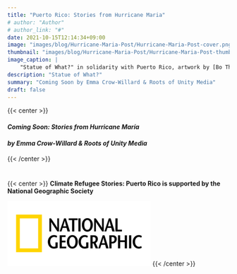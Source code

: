 ```yaml
---
title: "Puerto Rico: Stories from Hurricane Maria"
# author: "Author"
# author_link: "#"
date: 2021-10-15T12:14:34+09:00
image: "images/blog/Hurricane-Maria-Post/Hurricane-Maria-Post-cover.png"
thumbnail: "images/blog/Hurricane-Maria-Post/Hurricane-Maria-Post-thumb.png"
image_caption: |
    "Statue of What?" in solidarity with Puerto Rico, artwork by [Bo Thai](../../about/bo-daraphant/)
description: "Statue of What?"
summary: "Coming Soon by Emma Crow-Willard & Roots of Unity Media"
draft: false
---
```


{{< center >}}
#### ***Coming Soon: Stories from Hurricane María***
#### ***by Emma Crow-Willard & Roots of Unity Media***
{{< /center >}}
&nbsp;
#
{{< center >}}
**Climate Refugee Stories: Puerto Rico is supported by the National Geographic Society**

![NatGeo Logo](../../images/blog/Hurricane-Maria-Post/Capture2.webp) 
{{< /center >}}


